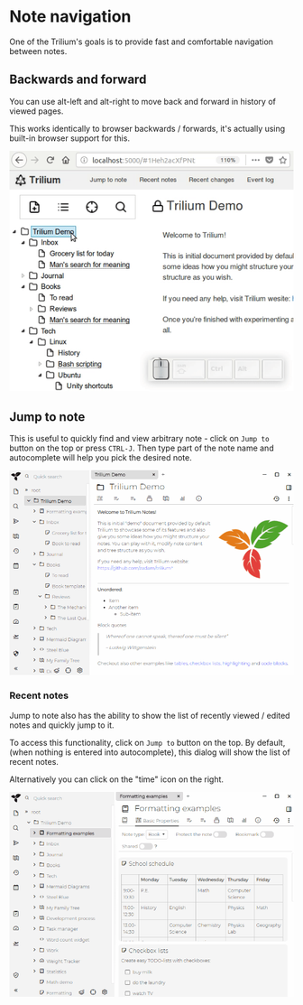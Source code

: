 # Note navigation
One of the Trilium's goals is to provide fast and comfortable navigation between notes.

Backwards and forward
---------------------

You can use alt-left and alt-right to move back and forward in history of viewed pages.

This works identically to browser backwards / forwards, it's actually using built-in browser support for this.

![](images/back-and-forwards.gif)

Jump to note
------------

This is useful to quickly find and view arbitrary note - click on `Jump to` button on the top or press `CTRL-J`. Then type part of the note name and autocomplete will help you pick the desired note.

![](images/jump-to.gif)

### Recent notes

Jump to note also has the ability to show the list of recently viewed / edited notes and quickly jump to it.

To access this functionality, click on `Jump to` button on the top. By default, (when nothing is entered into autocomplete), this dialog will show the list of recent notes.

Alternatively you can click on the "time" icon on the right.

![](images/recent-notes.gif)